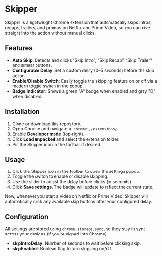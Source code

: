 # Skipper

Skipper is a lightweight Chrome extension that automatically skips intros, recaps, trailers, and promos on Netflix and Prime Video, so you can dive straight into the action without manual clicks.

## Features

* **Auto Skip**: Detects and clicks “Skip Intro”, “Skip Recap”, “Skip Trailer” and similar buttons.
* **Configurable Delay**: Set a custom delay (0–5 seconds) before the skip action.
* **Enable/Disable Switch**: Easily toggle the skipping feature on or off via a modern toggle switch in the popup.
* **Badge Indicator**: Shows a green "A" badge when enabled and gray "D" when disabled.

## Installation

1. Clone or download this repository.
2. Open Chrome and navigate to `chrome://extensions/`.
3. Enable **Developer mode** (top-right).
4. Click **Load unpacked** and select the extension folder.
5. Pin the Skipper icon in the toolbar if desired.

## Usage

1. Click the Skipper icon in the toolbar to open the settings popup.
2. Toggle the switch to enable or disable skipping.
3. Use the slider to adjust the delay before clicks (in seconds).
4. Click **Save settings**. The badge will update to reflect the current state.

Now, whenever you start a video on Netflix or Prime Video, Skipper will automatically click any available skip buttons after your configured delay.

## Configuration

All settings are stored using `chrome.storage.sync`, so they stay in sync across your devices (if you’re signed into Chrome).

* **skipIntroDelay**: Number of seconds to wait before clicking skip.
* **skipEnabled**: Boolean flag to turn skipping on/off.

